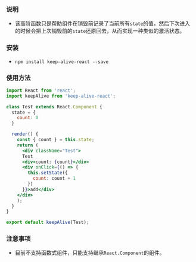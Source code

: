 ### 说明

- 该高阶函数只是帮助组件在销毁前记录了当前所有`state`的值，然后下次进入的时候会把上次销毁前的`state`还原回去，从而实现一种类似的激活状态。

### 安装

- `npm install keep-alive-react --save`

### 使用方法

```jsx
import React from 'react';
import keepAlive from 'keep-alive-react';

class Test extends React.Component {
  state = {
    count: 0
  }

  render() {
    const { count } = this.state;
    return (
      <div className="Test">
      Test
      <div>count: {count}</div>
      <div onClick={() => {
        this.setState({
          count: count + 1
        })
      }}>add</div>
    </div>
    );
  }
}

export default keepAlive(Test);
```

### 注意事项

- 目前不支持函数式组件，只能支持继承`React.Component`的组件。